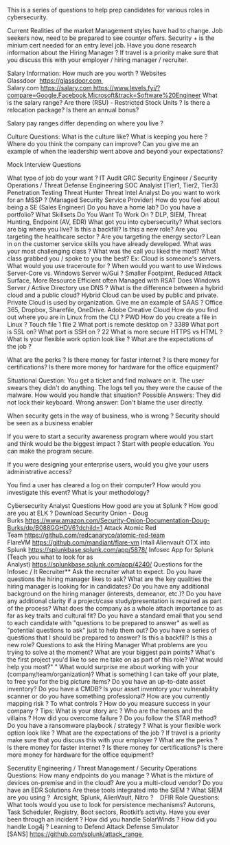 This is a series of questions to help prep candidates for various roles in cybersecurity.



Current Realities of the market
Management styles have had to change. Job seekers now, need to be prepared to see counter offers.
Security + is the minium cert needed for an entry level job.
Have you done research information about the Hiring Manager ?
If travel is a priority make sure that you discuss this with your employer / hiring manager / recruiter.

Salary Information:
How much are you worth ?
Websites Glassdoor  https://glassdoor.com 
Salary.com https://salary.com https://www.levels.fyi/?compare=Google,Facebook,Microsoft&track=Software%20Engineer
What is the salary range?
Are there (RSU) - Restricted Stock Units ? Is there a relocation package?
Is there an annual bonus?

Salary pay ranges differ depending on where you live ?

Culture Questions:
What is the culture like?
What is keeping you here ?
Where do you think the company can improve?
Can you give me an example of when the leadership went above and beyond your expectations?

Mock Interview Questions

What type of job do your want ? IT Audit GRC Security Engineer / Security Operations / Threat Defense Engineering SOC Analyist [Tier1, Tier2, Tier3] Penetration Testing Threat Hunter Threat Intel Analyst
Do you want to work for an MSSP ? (Managed Security Service Provider) How do you feel about being a SE (Sales Engineer)
Do you have a home lab?
Do you have a portfolio?
What Skillsets Do You Want To Work On ? DLP, SIEM, Threat Hunting, Endpoint (AV, EDR)
What got you into cybersecurity?
What sectors are big where you live?
Is this a backfill?
Is this a new role?
Are you targeting the healthcare sector ? Are you targeting the energy sector?
Lean in on the customer service skills you have already developed.
What was your most challenging class ? What was the call you liked the most? What class grabbed you / spoke to you the best? Ex: Cloud is someone's servers.
What would you use traceroute for ? When would you want to use Windows Server-Core vs. Windows Server w/Gui ? Smaller Footpirnt, Reduced Attack Surface, More Resource Efficient often Managed with RSAT
Does Windows Server / Active Directory use DNS ?
What is the difference between a hybrid cloud and a public cloud? Hybrid Cloud can be used by public and private. Private Cloud is used by organization.
Give me an example of SAAS ? Office 365, Dropbox, Sharefile, OneDrive. Adobe Creative Cloud How do you find out where you are in Linux from the CLI ? PWD
How do you create a file in Linux ? Touch file 1 file 2
What port is remote desktop on ? 3389
What port is SSL on? What port is SSH on ? 22
What is more secure HTTPS vs HTML ?
What is your flexible work option look like ? What are the expectations of the job ?

What are the perks ? Is there money for faster internet ? Is there money for certifications?
Is there more money for hardware for the office equipment?



Situational Question: You get a ticket and find malware on it. The user swears they didn't do anything. The logs tell you they were the cause of the malware. How would you handle that situation? Possible Answers: They did not lock their keyboard.
Wrong answer: Don't blame the user directly.

When security gets in the way of business, who is wrong ? Security should be seen as a business enabler

If you were to start a security awareness program where would you start and think would be the biggest impact ? Start with people education. You can make the program secure.

If you were designing your enterprise users, would you give your users administrative access?

You find a user has cleared a log on their computer? How would you investigate this event? What is your methodology?



Cybersecurity Analyst Questions How good are you at Splunk ? How good are you at ELK ?
Download Security Onion - Doug Burks https://www.amazon.com/Security-Onion-Documentation-Doug-Burks/dp/B088GGHDV6?dchild=1
Attack Atomic Red Team https://github.com/redcanaryco/atomic-red-team
FlareVM https://github.com/mandiant/flare-vm
Intall Alienvault OTX into Splunk https://splunkbase.splunk.com/app/5878/
Infosec App for Splunk (Teach you what to look for as Analyst) https://splunkbase.splunk.com/app/4240/
Questions for the Infosec / It Recruiter** Ask the recruiter what to expect.
Do you have questions the hiring manager likes to ask?
What are the key qualities the hiring manager is looking for in candidates?
Do you have any additional background on the hiring manager (interests, demeanor, etc.)?
Do you have any additional clarity if a project/case study/presentation is required as part of the process?
What does the company as a whole attach importance to as far as key traits and cultural fit?
Do you have a standard email that you send to each candidate with "questions to be prepared to answer" as well as "potential questions to ask" just to help them out?
Do you have a series of questions that I should be prepared to answer?
Is this a backfill?
Is this a new role?
Questions to ask the Hiring Manager
What problems are you trying to solve at the moment?
What are your biggest pain points?
What's the first project you'd like to see me take on as part of this role? What would help you most?" "
What would surprise me about working with your (company/team/organization)?
What is something I can take off your plate, to free you for the big picture items?
Do you have an up-to-date asset inventory?
Do you have a CMDB?
Is your asset inventory your vulnerability scanner or do you have something professional? How are you currently mapping risk ? To what controls ?
How do you measure success in your company ?
Tips: What is your story arc ? Who are the heroes and the villains ? How did you overcome failure ? Do you follow the STAR method?
Do you have a ransomware playbook / strategy ?
What is your flexible work option look like ? What are the expectations of the job ?
If travel is a priority make sure that you discuss this with your employer ?
What are the perks ? Is there money for faster internet ? Is there money for certifications?
Is there more money for hardware for the office equipment?

Secerutity Engineering / Threat Management / Security Operations Questions:
How many endpoints do you manage ?
What is the mixture of devices on-premise and in the cloud?
Are you a multi-cloud vendor?
Do you have an EDR Solutions
Are these tools integrated into the SIEM ?
What SIEM are you using ?  Arcsight, Splunk, AlienVault, Nitro ? 
 
DFIR Role Questions:
What tools would you use to look for persistence mechanisms? Autoruns, Task Scheduler, Registry, Boot sectors, Rootkit’s activity.
Have you ever been through an incident ?
How did you handle SolarWinds ?
How did you handle Log4j ?
Learning to Defend Attack Defense Simulator [SANS] https://github.com/splunk/attack_range 
 





